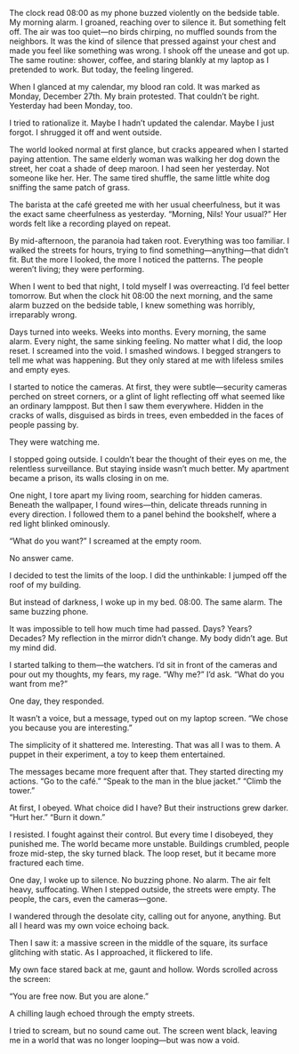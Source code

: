 The clock read 08:00 as my phone buzzed violently on the bedside table. My morning alarm. I groaned, reaching over to silence it. But something felt off. The air was too quiet—no birds chirping, no muffled sounds from the neighbors. It was the kind of silence that pressed against your chest and made you feel like something was wrong. I shook off the unease and got up. The same routine: shower, coffee, and staring blankly at my laptop as I pretended to work. But today, the feeling lingered.

When I glanced at my calendar, my blood ran cold. It was marked as Monday, December 27th. My brain protested. That couldn’t be right. Yesterday had been Monday, too.

I tried to rationalize it. Maybe I hadn’t updated the calendar. Maybe I just forgot. I shrugged it off and went outside.

The world looked normal at first glance, but cracks appeared when I started paying attention. The same elderly woman was walking her dog down the street, her coat a shade of deep maroon. I had seen her yesterday. Not someone like her. Her. The same tired shuffle, the same little white dog sniffing the same patch of grass.

The barista at the café greeted me with her usual cheerfulness, but it was the exact same cheerfulness as yesterday.
“Morning, Nils! Your usual?”
Her words felt like a recording played on repeat.

By mid-afternoon, the paranoia had taken root. Everything was too familiar. I walked the streets for hours, trying to find something—anything—that didn’t fit. But the more I looked, the more I noticed the patterns. The people weren’t living; they were performing.

When I went to bed that night, I told myself I was overreacting. I’d feel better tomorrow. But when the clock hit 08:00 the next morning, and the same alarm buzzed on the bedside table, I knew something was horribly, irreparably wrong.

Days turned into weeks. Weeks into months. Every morning, the same alarm. Every night, the same sinking feeling. No matter what I did, the loop reset. I screamed into the void. I smashed windows. I begged strangers to tell me what was happening. But they only stared at me with lifeless smiles and empty eyes.

I started to notice the cameras. At first, they were subtle—security cameras perched on street corners, or a glint of light reflecting off what seemed like an ordinary lamppost. But then I saw them everywhere. Hidden in the cracks of walls, disguised as birds in trees, even embedded in the faces of people passing by.

They were watching me.

I stopped going outside. I couldn’t bear the thought of their eyes on me, the relentless surveillance. But staying inside wasn’t much better. My apartment became a prison, its walls closing in on me.

One night, I tore apart my living room, searching for hidden cameras. Beneath the wallpaper, I found wires—thin, delicate threads running in every direction. I followed them to a panel behind the bookshelf, where a red light blinked ominously.

“What do you want?” I screamed at the empty room.

No answer came.

I decided to test the limits of the loop. I did the unthinkable: I jumped off the roof of my building.

But instead of darkness, I woke up in my bed. 08:00. The same alarm. The same buzzing phone.

It was impossible to tell how much time had passed. Days? Years? Decades? My reflection in the mirror didn’t change. My body didn’t age. But my mind did.

I started talking to them—the watchers. I’d sit in front of the cameras and pour out my thoughts, my fears, my rage. “Why me?” I’d ask. “What do you want from me?”

One day, they responded.

It wasn’t a voice, but a message, typed out on my laptop screen.
“We chose you because you are interesting.”

The simplicity of it shattered me. Interesting. That was all I was to them. A puppet in their experiment, a toy to keep them entertained.

The messages became more frequent after that. They started directing my actions. “Go to the café.” “Speak to the man in the blue jacket.” “Climb the tower.”

At first, I obeyed. What choice did I have? But their instructions grew darker. “Hurt her.” “Burn it down.”

I resisted. I fought against their control. But every time I disobeyed, they punished me. The world became more unstable. Buildings crumbled, people froze mid-step, the sky turned black. The loop reset, but it became more fractured each time.

One day, I woke up to silence. No buzzing phone. No alarm. The air felt heavy, suffocating. When I stepped outside, the streets were empty. The people, the cars, even the cameras—gone.

I wandered through the desolate city, calling out for anyone, anything. But all I heard was my own voice echoing back.

Then I saw it: a massive screen in the middle of the square, its surface glitching with static. As I approached, it flickered to life.

My own face stared back at me, gaunt and hollow. Words scrolled across the screen:

“You are free now. But you are alone.”

A chilling laugh echoed through the empty streets.

I tried to scream, but no sound came out. The screen went black, leaving me in a world that was no longer looping—but was now a void.